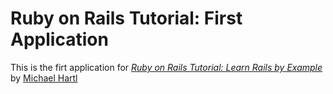 # Ruby on Rails Tutorial: First Application

This is the firt application for
[*Ruby on Rails Tutorial: Learn Rails by Example*](http://railstutorial.org/)
by [Michael Hartl](http://michaelhartl.com/)